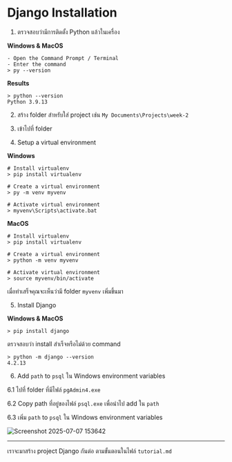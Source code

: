 # Django Installation


1. ตรวจสอบว่ามีการติดตั้ง Python แล้วในเครื่อง

**Windows & MacOS**
```
- Open the Command Prompt / Terminal
- Enter the command
> py --version
```

**Results**
```
> python --version
Python 3.9.13
```

2. สร้าง folder สำหรับใส่ project เช่น `My Documents\Projects\week-2`

3. เข้าไปที่ folder

4. Setup a virtual environment

**Windows**
```
# Install virtualenv
> pip install virtualenv

# Create a virtual environment
> py -m venv myvenv

# Activate virtual environment
> myvenv\Scripts\activate.bat
```

**MacOS**
```
# Install virtualenv
> pip install virtualenv

# Create a virtual environment
> python -m venv myvenv

# Activate virtual environment
> source myvenv/bin/activate
```

เมื่อทำเสร็จคุณจะเห็นว่ามี folder `myvenv` เพิ่มขึ้นมา

5. Install Django

**Windows & MacOS**

```
> pip install django
```

ตรวจสอบว่า install สำเร็จหรือไม่ด้วย command

```
> python -m django --version
4.2.13
```

6. Add `path` to `psql` ใน Windows environment variables

6.1 ไปที่ folder ที่มีไฟล์ `pgAdmin4.exe`

6.2 Copy path ที่อยู่ของไฟล์ `psql.exe` เพื่อนำไป add ใน `path`

6.3 เพิ่ม `path` to `psql` ใน Windows environment variables

![Screenshot 2025-07-07 153642](https://github.com/user-attachments/assets/0dd77e8b-8e9e-46a3-a471-0fc614aa0646)

___________

เราจะมาสร้าง project Django กันต่อ ตามขั้นตอนในไฟล์ `tutorial.md`

